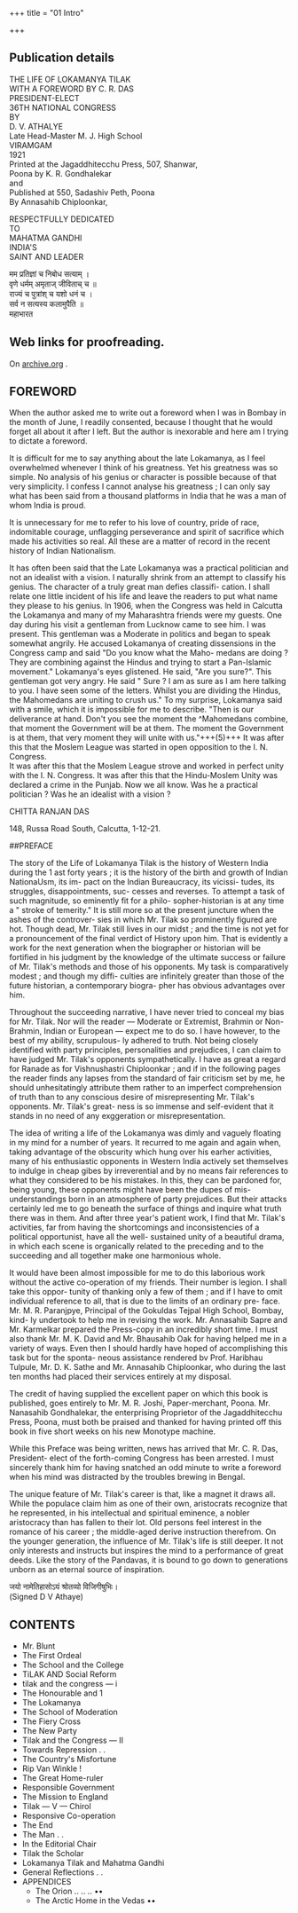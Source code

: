 +++
title = "01 Intro"

+++
## Publication details
THE LIFE OF LOKAMANYA TILAK  
WITH A FOREWORD BY C. R. DAS  
PRESIDENT-ELECT   
36TH NATIONAL CONGRESS  
BY  
D. V. ATHALYE   
Late Head-Master M. J. High School   
VIRAMGAM  
1921  
Printed at the Jagaddhitecchu Press, 507, Shanwar,  
Poona by K. R. Gondhalekar  
and  
Published at 550, Sadashiv Peth, Poona  
By Annasahib Chiploonkar,  

RESPECTFULLY DEDICATED   
TO  
MAHATMA GANDHI  
INDIA'S  
SAINT AND LEADER  

मम प्रतिज्ञां च निबोध सत्याम् ।  
वृणे धर्मम् अमृताज् जीविताच् च ॥  
राज्यं च पुत्रांश् च यशो धनं च ।  
सर्व न सत्यस्य कलामुपैति ॥  
महाभारत

## Web links for proofreading.
On [archive.org](https://archive.org/details/in.ernet.dli.2015.42892) .



## FOREWORD 

When the author asked me to write out a 
foreword when I was in Bombay in the 
month of June, I readily consented, because 
I thought that he would forget all about it 
after I left. But the author is inexorable 
and here am I trying to dictate a foreword. 

It is difficult for me to say anything about 
the late Lokamanya, as I feel overwhelmed 
whenever I think of his greatness. Yet his 
greatness was so simple. No analysis of his 
genius or character is possible because of 
that very simplicity. I confess I cannot 
analyse his greatness ; I can only say what 
has been said from a thousand platforms in 
India that he was a man of whom India is 
proud. 

It is unnecessary for me to refer to his love 
of country, pride of race, indomitable courage, 
unflagging perseverance and spirit of sacrifice 
which made his activities so real. All these 
are a matter of record in the recent history 
of Indian Nationalism.

It has often been said that the Late Lokamanya 
was a practical politician and not an 
idealist with a vision. I naturally shrink 
from an attempt to classify his genius. The 
character of a truly great man defies classifi- 
cation. I shall relate one little incident of 
his life and leave the readers to put what 
name they please to his genius. In 1906, 
when the Congress was held in Calcutta the 
Lokamanya and many of my Maharashtra 
friends were my guests. One day during his 
visit a gentleman from Lucknow came to 
see him. I was present. This gentleman was 
a Moderate in politics and began to speak 
somewhat angrily. He accused Lokamanya 
of creating dissensions in the Congress camp 
and said "Do you know what the Maho- 
medans are doing ? They are combining 
against the Hindus and trying to start a 
Pan-Islamic movement." Lokamanya's eyes 
glistened. He said, "Are you sure?". This 
gentleman got very angry. He said " Sure ? 
I am as sure as I am here talking to you. I 
have seen some of the letters. Whilst you 
are dividing the Hindus, the Mahomedans 
are uniting to crush us." To my surprise, 
Lokamanya said with a smile, which it is 
impossible for me to describe. "Then is 
our deliverance at hand. Don't you see the 
moment the ^Mahomedans combine, that 
moment the Government will be at them. 
The moment the Government is at them, 
that very moment they will unite with us."+++(5)+++ 
It was after this that the Moslem League was 
started in open opposition to the I. N. Congress.  
It was after this that the Moslem 
League strove and worked in perfect unity 
with the I. N. Congress. It was after this 
that the Hindu-Moslem Unity was declared 
a crime in the Punjab. Now we all know. 
Was he a practical politician ? Was he an 
idealist with a vision ? 



CHITTA RANJAN DAS 

148, Russa Road South, 
Calcutta, 1-12-21. 



##PREFACE 



The story of the Life of Lokamanya Tilak 
is the history of Western India during the 
1 ast forty years ; it is the history of the birth 
and growth of Indian NationaUsm, its im- 
pact on the Indian Bureaucracy, its vicissi- 
tudes, its struggles, disappointments, suc- 
cesses and reverses. To attempt a task of 
such magnitude, so eminently fit for a philo- 
sopher-historian is at any time a " stroke of 
temerity." It is still more so at the present 
juncture when the ashes of the controver- 
sies in which Mr. Tilak so prominently 
figured are hot. Though dead, Mr. Tilak 
still lives in our midst ; and the time is not 
yet for a pronouncement of the final verdict 
of History upon him. That is evidently a 
work for the next generation when the biographer or historian will be fortified in his 
judgment by the knowledge of the ultimate 
success or failure of Mr. Tilak's methods 
and those of his opponents. My task is 
comparatively modest ; and though my diffi- 
culties are infinitely greater than those of 
the future historian, a contemporary biogra- 
pher has obvious advantages over him. 

Throughout the succeeding narrative, I 
have never tried to conceal my bias for Mr. 
Tilak. Nor will the reader — Moderate or 
Extremist, Brahmin or Non-Brahmin, Indian 
or European — expect me to do so. I have 
however, to the best of my ability, scrupulous- 
ly adhered to truth. Not being closely identified with party principles, personalities and 
prejudices, I can claim to have judged Mr. 
Tilak's opponents sympathetically. I have 
as great a regard for Ranade as for Vishnushastri Chiploonkar ; and if in the following 
pages the reader finds any lapses from the 
standard of fair criticism set by me, he 
should unhesitatingly attribute them rather 
to an imperfect comprehension of truth than 
to any conscious desire of misrepresenting 
Mr. Tilak's opponents. Mr. Tilak's great- 
ness is so immense and self-evident that it 
stands in no need of any exggeration or 
misrepresentation. 

The idea of writing a life of the Lokamanya was dimly and vaguely floating in 
my mind for a number of years. It recurred 
to me again and again when, taking advantage 
of the obscurity which hung over his earher 
activities, many of his enthusiastic opponents in Western India actively set themselves 
to indulge in cheap gibes by irreverential and 
by no means fair references to what they 
considered to be his mistakes. In this, they 
can be pardoned for, being young, these 
opponents might have been the dupes of mis- 
understandings born in an atmosphere of 
party prejudices. But their attacks certainly led me to go beneath the surface of 
things and inquire what truth there was in 
them. And after three year's patient work, 
I find that Mr. Tilak's activities, far from 
having the shortcomings and inconsistencies 
of a political opportunist, have all the well- 
sustained unity of a beautiful drama, in 
which each scene is organically related to 
the preceding and to the succeeding and all 
together make one harmonious whole. 

It would have been almost impossible for 
me to do this laborious work without the 
active co-operation of my friends. Their 
number is legion. I shall take this oppor- 
tunity of thanking only a few of them ; and 
if I have to omit individual reference to all, 
that is due to the limits of an ordinary pre- 
face. Mr. M. R. Paranjpye, Principal of the 
Gokuldas Tejpal High School, Bombay, kind- 
ly undertook to help me in revising the 
work. Mr. Annasahib Sapre and Mr. Karmelkar prepared the Press-copy in an incredibly short time. I must also thank Mr. M. K. David and Mr. Bhausahib Oak for 
having helped me in a variety of ways. 
Even then I should hardly have hoped of 
accomplishing this task but for the sponta- 
neous assistance rendered bv Prof. Haribhau 
Tulpule, Mr. D. K. Sathe and Mr. Annasahib 
Chiploonkar, who during the last ten months 
had placed their services entirely at my disposal. 

The credit of having supplied the excellent 
paper on which this book is published, goes 
entirely to Mr. M. R. Joshi, Paper-merchant, 
Poona. Mr. Nanasahib Gondhalekar, the 
enterprising Proprietor of the Jagaddhitecchu 
Press, Poona, must both be praised and thanked for having printed off this book in five 
short weeks on his new Monotype machine. 

While this Preface was being written, news 
has arrived that Mr. C. R. Das, President- 
elect of the forth-coming Congress has been 
arrested. I must sincerely thank him for 
having snatched an odd minute to write a 
foreword when his mind was distracted by the 
troubles brewing in Bengal. 

The unique feature of Mr. Tilak's career is 
that, like a magnet it draws all. While 
the populace claim him as one of their own, 
aristocrats recognize that he represented, in 
his intellectual and spiritual eminence, a 
nobler aristocracy than has fallen to their lot. 
Old persons feel interest in the romance of 
his career ; the middle-aged derive instruction therefrom. On the younger generation, 
the influence of Mr. Tilak's life is still deeper. 
It not only interests and instructs but inspires the mind to a performance of great 
deeds. Like the story of the Pandavas, it is 
bound to go down to generations unborn as 
an eternal source of inspiration. 

जयो नामेतिहासोऽयं श्रोतव्यो विजिगीषुभिः।  
(Signed D V Athaye) 

## CONTENTS 
- Mr. Blunt 
- The First Ordeal 
- The School and the College 
- TiLAK AND Social Reform 
- tilak and the congress — i 
- The Honourable and 1 
- The Lokamanya 
- The School of Moderation 
- The Fiery Cross 
- The New Party 
- Tilak and the Congress — II 
- Towards Repression . . 
- The Country's Misfortune 
- Rip Van Winkle ! 
- The Great Home-ruler 
- Responsible Government 
- The Mission to England 
- Tilak — V — Chirol 
- Responsive Co-operation 
- The End 
- The Man . . 
- In the Editorial Chair 
- Tilak the Scholar 
- Lokamanya Tilak and Mahatma Gandhi 
- General Reflections . . 
- APPENDICES 
  - The Orion .. .. .. •• 
  - The Arctic Home in the Vedas •• 

